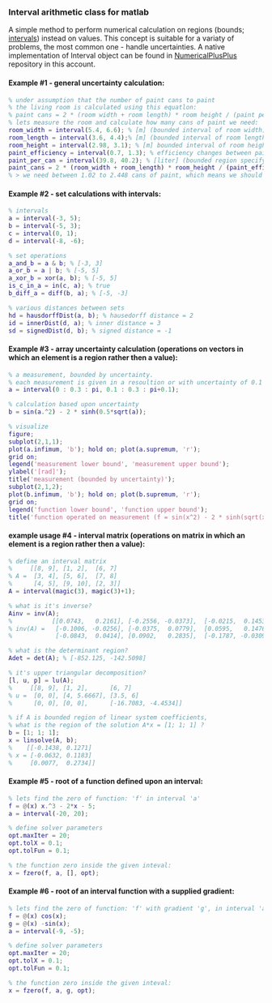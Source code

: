 ### Interval arithmetic class for matlab
A simple method to perform numerical calculation on regions (bounds; [intervals](https://en.wikipedia.org/wiki/Interval_arithmetic)) instead on values.
This concept is suitable for a variaty of problems, the most common one - handle uncertainties.
A native implementation of Interval object can be found in [NumericalPlusPlus](https://github.com/DanIsraelMalta/NumericalPlusPlus) repository in this account.

#### Example #1 - general uncertainty calculation:
```matlab
% under assumption that the number of paint cans to paint
% the living room is calculated using this equatlon:
% paint cans = 2 * (room width + room length) * room height / (paint per can * paint efficiency)
% lets measure the room and calculate how many cans of paint we need:
room_width = interval(5.4, 6.6); % [m] (bounded interval of room width)
room_length = interval(3.6, 4.4);% [m] (bounded interval of room length)
room_height = interval(2.98, 3.1); % [m] bounded interval of room height)
paint_efficiency = interval(0.7, 1.3); % efficiency changes between painters (amature vs. professional)
paint_per_can = interval(39.8, 40.2); % [liter] (bounded region specifying amount of paint in a can)
paint_cans = 2 * (room_width + room_length) * room_height / (paint_efficiency * paint_per_can);
% > we need between 1.02 to 2.448 cans of paint, which means we should buy 3 cans!
```

#### Example #2 - set calculations with intervals:
```matlab
% intervals
a = interval(-3, 5);
b = interval(-5, 3);
c = interval(0, 1);
d = interval(-8, -6);

% set operations
a_and_b = a & b; % [-3, 3]
a_or_b = a | b; % [-5, 5]
a_xor_b = xor(a, b); % [-5, 5]
is_c_in_a = in(c, a); % true
b_diff_a = diff(b, a); % [-5, -3]

% various distances between sets
hd = hausdorffDist(a, b); % hausedorff distance = 2
id = innerDist(d, a); % inner distance = 3
sd = signedDist(d, b); % signed distance = -1
```

#### Example #3 - array uncertainty calculation (operations on vectors in which an element is a region rather then a value):
```matlab
% a measurement, bounded by uncertainty.
% each measurement is given in a resoultion or with uncertainty of 0.1
a = interval(0 : 0.3 : pi, 0.1 : 0.3 : pi+0.1);

% calculation based upon uncertainty
b = sin(a.^2) - 2 * sinh(0.5*sqrt(a));

% visualize
figure;
subplot(2,1,1);
plot(a.infimum, 'b'); hold on; plot(a.supremum, 'r');
grid on;
legend('measurement lower bound', 'measurement upper bound');
ylabel('[rad]');
title('measurement (bounded by uncertainty)');
subplot(2,1,2);
plot(b.infimum, 'b'); hold on; plot(b.supremum, 'r');
grid on;
legend('function lower bound', 'function upper bound');
title('function operated on measurement (f = sin(x^2) - 2 * sinh(sqrt(x) / 2))');
```

#### example usage #4 - interval matrix (operations on matrix in which an element is a region rather then a value):
```matlab
% define an interval matrix
%     [[8, 9], [1, 2],  [6, 7]
% A =  [3, 4], [5, 6],  [7, 8]
%      [4, 5], [9, 10], [2, 3]]
A = interval(magic(3), magic(3)+1);

% what is it's inverse?
Ainv = inv(A);
%           [[0.0743,   0.2161], [-0.2556, -0.0373],  [-0.0215,  0.1453]
% inv(A) =   [-0.1006, -0.0256], [-0.0375,  0.0779],  [0.0595,   0.1476]
%            [-0.0843,  0.0414], [0.0902,   0.2835],  [-0.1787, -0.0309]]

% what is the determinant region?
Adet = det(A); % [-852.125, -142.5098]

% it's upper triangular decomposition?
[l, u, p] = lu(A);
%     [[8, 9], [1, 2],      [6, 7]
% u =  [0, 0], [4, 5.6667], [3.5, 6]
%      [0, 0], [0, 0],      [-16.7083, -4.4534]]

% if A is bounded region of linear system coefficients,
% what is the region of the solution A*x = [1; 1; 1] ?
b = [1; 1; 1];
x = linsolve(A, b);
%    [[-0.1438, 0.1271]
% x = [-0.0632, 0.1183]
%     [0.0077,  0.2734]]
```


#### Example #5 - root of a function defined upon an interval:
```matlab
% lets find the zero of function: 'f' in interval 'a'
f = @(x) x.^3 - 2*x - 5;
a = interval(-20, 20);

% define solver parameters
opt.maxIter = 20;
opt.tolX = 0.1;
opt.tolFun = 0.1;

% the function zero inside the given inteval:
x = fzero(f, a, [], opt);
```

#### Example #6 - root of an interval function with a supplied gradient:
```matlab
% lets find the zero of function: 'f' with gradient 'g', in interval 'a'
f = @(x) cos(x);
g = @(x) -sin(x);
a = interval(-9, -5);

% define solver parameters
opt.maxIter = 20;
opt.tolX = 0.1;
opt.tolFun = 0.1;

% the function zero inside the given inteval:
x = fzero(f, a, g, opt);
```
